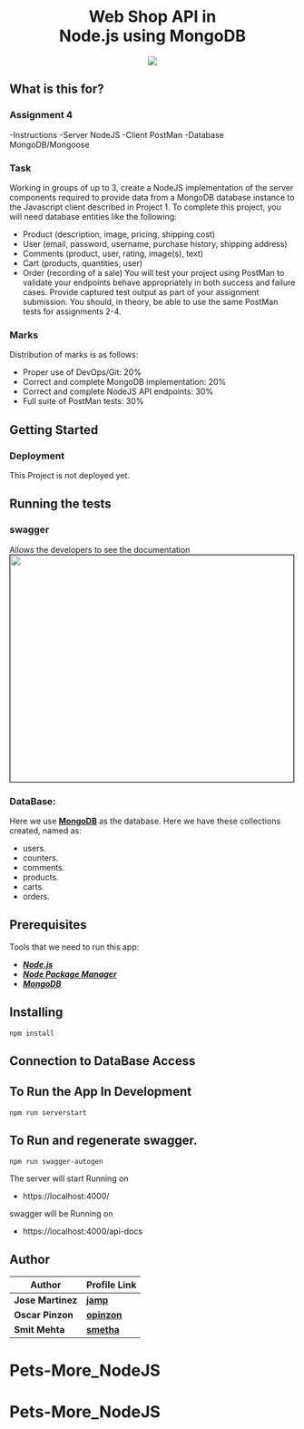 <h1 align="center">
    <b>Web Shop API in<br> Node.js using MongoDB </b> 
<br>
</h1>

<p align="center">
  <a href="/LICENSE"><img src="https://img.shields.io/github/license/guruhariharaun/Registration-and-Login-Form-in-Nodejs-and-MongoDB.svg?style=flat-square"></a>
</p>

## What is this for?

### Assignment 4

-Instructions
-Server NodeJS
-Client PostMan
-Database MongoDB/Mongoose

### Task

Working in groups of up to 3, create a NodeJS implementation of the server components required to provide data from a MongoDB database instance to the Javascript client described in Project 1.
To complete this project, you will need database entities like the following:

- Product (description, image, pricing, shipping cost)
- User (email, password, username, purchase history, shipping address)
- Comments (product, user, rating, image(s), text)
- Cart (products, quantities, user)
- Order (recording of a sale)
  You will test your project using PostMan to validate your endpoints behave appropriately in both success and failure cases. Provide captured test output as part of your assignment submission. You should, in theory, be able to use the same PostMan tests for assignments 2-4.

### Marks

Distribution of marks is as follows:

- Proper use of DevOps/Git: 20%
- Correct and complete MongoDB implementation: 20%
- Correct and complete NodeJS API endpoints: 30%
- Full suite of PostMan tests: 30%

## Getting Started

### Deployment

This Project is not deployed yet.

## Running the tests

### swagger

Allows the developers to see the documentation
<img src="https://dev.azure.com/Jmartinezpineda4056/7fc0b520-5dad-49ab-a6f6-6d72204fad0f/_apis/git/repositories/0707e200-be92-4daf-987d-73de9331912d/items?path=/docs/swagger.png&versionDescriptor%5BversionOptions%5D=0&versionDescriptor%5BversionType%5D=0&versionDescriptor%5Bversion%5D=master&resolveLfs=true&%24format=octetStream&api-version=5.0" height="400" width="500" style="border: 1px solid black;">

### DataBase:

Here we use **[MongoDB](https://www.mongodb.com)** as the database. Here we have these collections created, named as:

- users.
- counters.
- comments.
- products.
- carts.
- orders.

## Prerequisites

Tools that we need to run this app:

- **_[Node.js](https://nodejs.org/en/)_**
- **_[Node Package Manager](https://www.npmjs.com/get-npm)_**
- **_[MongoDB ](https://www.mongodb.com)_**

## Installing

```
npm install
```

## Connection to DataBase Access

## To Run the App In Development

```
npm run serverstart
```

## To Run and regenerate swagger.

```
npm run swagger-autogen
```

The server will start Running on

- https://localhost:4000/

swagger will be Running on

- https://localhost:4000/api-docs

## Author

| Author            | Profile Link                                  |
| ----------------- | :-------------------------------------------- |
| **Jose Martinez** | **[jamp](https://github.com/joshepp)**        |
| **Oscar Pinzon**  | **[opinzon](https://github.com/oscarpinzon)** |
| **Smit Mehta**   | **[smetha](https://github.com/smitmehta13)**             |
# Pets-More_NodeJS
# Pets-More_NodeJS
